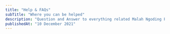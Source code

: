 ```yaml
---
title: "Help & FAQs"
subTitle: "Where you can be helped"
description: "Question and Answer to everything related Malah Ngoding Platform."
publishedAt: "10 December 2021"
---
```

